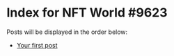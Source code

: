 # Index for NFT World #9623
Posts will be displayed in the order below:

- [Your first post](./001-first.md)


